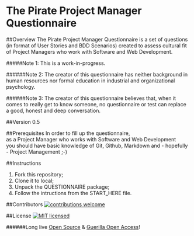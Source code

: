 # The Pirate Project Manager Questionnaire
##Overview
The Pirate Project Manager Questionnaire is a set of questions (in format of User Stories and  BDD Scenarios) created to assess cultural fit of Project Managers who work with Software and Web Development.

#####Note 1: This is a work-in-progress.

######Note 2: The creator of this questionnaire has neither background in human resources nor formal education in industrial and organizational psychology.

######Note 3: The creator of this questionnaire believes that, when it comes to really get to know someone, no questionnaire or test can replace a good, honest and deep conversation.

##Version
0.5

##Prerequisites
In order to fill up the questionnaire,  
as a Project Manager who works with Software and Web Development  
you should have basic knowledge of Git, Github, Markdown and - hopefully - Project Management ;-)

##Instructions
1. Fork this repository;
2. Clone it to local;
3. Unpack the QUESTIONNAIRE package;
4. Follow the intructions from the START_HERE file.

##Contributors
[![contributions welcome](https://img.shields.io/badge/contributions-welcome-brightgreen.svg?style=flat)](https://github.com/42piratas/thepiratepm/issues)  

##License
[![MIT licensed](https://img.shields.io/badge/license-MIT-blue.svg)](https://raw.githubusercontent.com/hyperium/hyper/master/LICENSE)


######Long live [Open Source](https://opensource.org/) & [Guerilla Open Access](https://archive.org/stream/GuerillaOpenAccessManifesto/Goamjuly2008_djvu.txt)!
